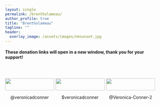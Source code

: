 ```yaml
---
layout: single
permalink: /brentholameau/
author_profile: true
title: "Brentholameau"
tagline: ""
header:
  overlay_image: /assets/images/nmsunset.jpg
---
```


#### These donation links will open in a new window, thank you for your support!



<figure style="width: 150px">
  <a href="https://paypal.me/veronicadconner" target="_blank"><img src="{{ site.url }}{{ site.baseurl }}/assets/images/paypal.png" alt="" /></a>
</figure>

<figure style="width: 150px">
  <a href="https://cash.app/$veronicadconner" target="_blank"><img src="{{ site.url }}{{ site.baseurl }}/assets/images/cashapp.png" alt="" /></a>
</figure>

<figure style="width: 150px">
  <a href="https://venmo.com/Veronica-Conner-2" target="_blank"><img src="{{ site.url }}{{ site.baseurl }}/assets/images/venmo.png" alt="" /></a>
</figure>


<div class="image123">
    <div style="float:left;margin-right:5px;">
        <a href="https://paypal.me/veronicadconner" target="_blank"><img src="{{ site.url }}{{ site.baseurl }}/assets/images/venmo.png" height="40" width="160"  /></a>
        <p style="text-align:center;">@veronicadconner</p>
    </div>
    <div style="float:left;margin-right:5px;">
        <a href="https://cash.app/$veronicadconner" target="_blank"><img src="{{ site.url }}{{ site.baseurl }}/assets/images/cashapp.png" height="40" width="160"  /></a>
        <p style="text-align:center;">$veronicadconner</p>
    </div>
    <div style="float:left;margin-right:5px;">
        <a href="https://venmo.com/Veronica-Conner-2" target="_blank"><img src="{{ site.url }}{{ site.baseurl }}/assets/images/venmo.png" height="40" width="160"  /></a>
        <p style="text-align:center;">@Veronica-Conner-2</p>
    </div>
</div>

